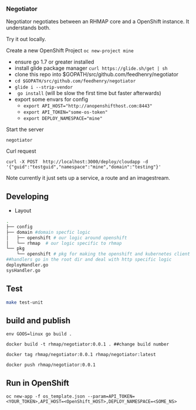 ### Negotiator 

Negotiator negotiates between an RHMAP core and a OpenShift instance. It understands both.

Try it out locally.

Create a new OpenShift Project ``` oc new-project mine ```

- ensure go 1.7 or greater installed
- install glide package manager ``` curl https://glide.sh/get | sh ``` 
- clone this repo into $GOPATH/src/github.com/feedhenry/negotiator
- ``` cd $GOPATH/src/github.com/feedhenry/negotiator ```
- ``` glide i --strip-vendor ``` 
- ``` go install``` (will be slow the first time but faster afterwards)
- export some envars for config 
    - ``` export API_HOST="http://anopenshifthost.com:8443" ```
    - ``` export API_TOKEN="some-os-token" ```
    - ``` export DEPLOY_NAMESPACE="mine" ```



Start the server 

```
negotiator

```

Curl request 

```
curl -X POST  http://localhost:3000/deploy/cloudapp -d '{"guid":"testguid","namespace":"mine","domain":"testing"}'

```

Note currently it just sets up a service, a route and an imagestream.

## Developing
 - Layout

```bash
.
├── config
├── domain #domain specfic logic 
│   ├── openshift # our logic around openshift
│   └── rhmap  # our logic specific to rhmap
└── pkg
    └── openshift # pkg for making the openshift and kubernetes client more simple to work with. Our domain logic does not go here
##handlers go in the root dir and deal with http specific logic 
deployHandler.go 
sysHandler.go      

``` 

## Test 

```bash
make test-unit 
```

## build and publish

```
env GOOS=linux go build .

docker build -t rhmap/negotiator:0.0.1 . ##change build number

docker tag rhmap/negotiator:0.0.1 rhmap/negotiator:latest

docker push rhmap/negotiator:0.0.1

```

## Run in OpenShift

```
oc new-app -f os_template.json --param=API_TOKEN=<YOUR_TOKEN>,API_HOST=<OpenShift_HOST>,DEPLOY_NAMESPACE=<SOME_NS>

```